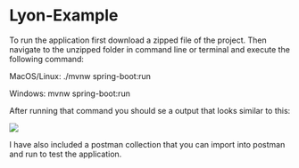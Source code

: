 # Lyon-Example
To run the application first download a zipped file of the project.
Then navigate to the unzipped folder in command line or terminal and execute the following command:

MacOS/Linux: ./mvnw spring-boot:run

Windows: mvnw spring-boot:run

After running that command you should se a output that looks similar to this:

![](https://spring.io/images/quick-img2-ac5ae88c60ffaa062234a580f9f1abc3.png )

I have also included a postman collection that you can import into postman and run to test the application.
